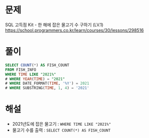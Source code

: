 # 문제
SQL 고득점 Kit - 한 해에 잡은 물고기 수 구하기 (LV.1)
https://school.programmers.co.kr/learn/courses/30/lessons/298516


# 풀이

```SQL
SELECT COUNT(*) AS FISH_COUNT
FROM FISH_INFO
WHERE TIME LIKE "2021%"
# WHERE YEAR(TIME) = "2021"
# WHERE DATE_FORMAT(TIME, '%Y') = 2021
# WHERE SUBSTRING(TIME, 1, 4) = '2021'
```


# 해설
* 2021년도에 잡은 물고기 : `WHERE TIME LIKE "2021%"`
* 물고기 수를 출력 : `SELECT COUNT(*) AS FISH_COUNT`